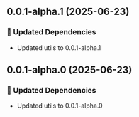 ## 0.0.1-alpha.1 (2025-06-23)

### 🧱 Updated Dependencies

- Updated utils to 0.0.1-alpha.1

## 0.0.1-alpha.0 (2025-06-23)

### 🧱 Updated Dependencies

- Updated utils to 0.0.1-alpha.0